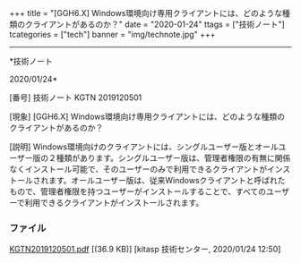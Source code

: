 ﻿+++
title = "[GGH6.X] Windows環境向け専用クライアントには、どのような種類のクライアントがあるのか？"
date = "2020-01-24"
ttags = ["技術ノート"]
tcategories = ["tech"]
banner = "img/technote.jpg"
+++

-----------------------------------------------------------------------------------------------------------------------------

*技術ノート

2020/01/24*


[番号]
技術ノート KGTN 2019120501

[現象]
[GGH6.X]
Windows環境向け専用クライアントには、どのような種類のクライアントがあるのか？

[説明]
Windows環境向けのクライアントには、シングルユーザー版とオールユーザー版の２種類があります。シングルユーザー版は、管理者権限の有無に関係なくインストール可能で、そのユーザーのみで利用できるクライアントがインストールされます。オールユーザー版は、従来Windowsクライアントと呼ばれたもので、管理者権限を持つユーザーがインストールすることで、すべてのユーザーで利用できるクライアントがインストールされます。


### ファイル

 
 


[KGTN2019120501.pdf](http://techreport.kitasp.net/attachments/download/4439/KGTN2019120501.pdf)
 [(36.9 KB)] [kitasp 技術センター, 2020/01/24
12:50]


 


 


